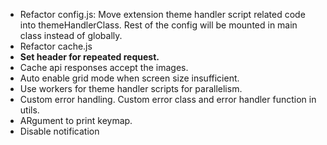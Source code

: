 - Refactor config.js: Move extension theme handler script related code into themeHandlerClass. Rest of the config will be mounted in main class instead of globally.
- Refactor cache.js
- **Set header for repeated request.**
- Cache api responses accept the images.
- Auto enable grid mode when screen size insufficient.
- Use workers for theme handler scripts for parallelism.
- Custom error handling. Custom error class and error handler function in utils.
- ARgument to print keymap.
- Disable notification
